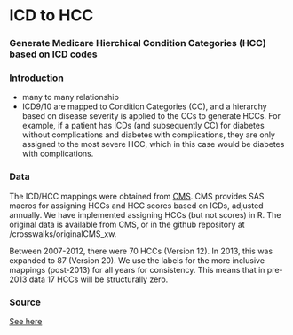 # ICD to HCC

### Generate Medicare Hierchical Condition Categories (HCC) based on ICD codes

### Introduction
- many to many relationship
- ICD9/10 are mapped to Condition Categories (CC), and a hierarchy based on disease severity is applied to the CCs to generate HCCs. For example, if a patient has ICDs (and subsequently CC) for diabetes without complications and diabetes with complications, they are only assigned to the most severe HCC, which in this case would be diabetes with complications.

### Data
The ICD/HCC mappings were obtained from [CMS](https://www.cms.gov/Medicare/Health-Plans/MedicareAdvtgSpecRateStats/Risk-Adjustors.html). CMS provides SAS macros for assigning HCCs and HCC scores based on ICDs, adjusted annually. We have implemented assigning HCCs (but not scores) in R. The original data is available from CMS, or in the github repository at /crosswalks/originalCMS_xw.

Between 2007-2012, there were 70 HCCs (Version 12). In 2013, this was expanded to 87 (Version 20). We use the labels for the more inclusive mappings (post-2013) for all years for consistency. This means that in pre-2013 data 17 HCCs will be structurally zero. 

### Source
[See here](https://github.com/anobel/icdtohcc/blob/master/icdtohcc.html)